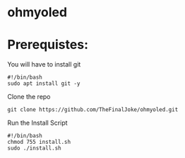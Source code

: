 # ohmyoled

# Prerequistes:

You will have to install git

```
#!/bin/bash
sudo apt install git -y 
```

Clone the repo
```
git clone https://github.com/TheFinalJoke/ohmyoled.git
```

Run the Install Script
```
#!/bin/bash
chmod 755 install.sh
sudo ./install.sh
```
